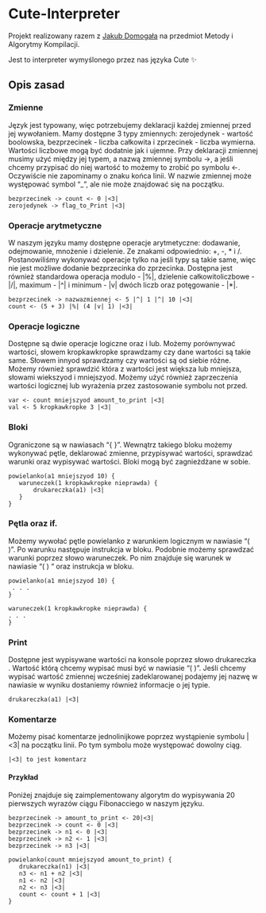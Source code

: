 # Cute-Interpreter
Projekt realizowany razem z [Jakub Domogała](https://github.com/Jakub-Domogala) na przedmiot Metody i Algorytmy Kompilacji.

Jest to interpreter wymyślonego przez nas języka Cute :sparkles:

## Opis zasad
### Zmienne
Język jest typowany, więc potrzebujemy deklaracji każdej zmiennej przed jej  wywołaniem. Mamy dostępne 3 typy zmiennych: zerojedynek - wartość boolowska, bezprzecinek - liczba całkowita i zprzecinek - liczba wymierna. Wartości liczbowe mogą być dodatnie jak i ujemne. Przy deklaracji zmiennej musimy użyć między jej typem, a nazwą zmiennej symbolu ->, a jeśli chcemy przypisać do niej wartość to możemy to zrobić po symbolu <-. Oczywiście nie zapominamy o znaku końca linii. W nazwie zmiennej może występować symbol “_”, ale nie może znajdować się na początku.

    bezprzecinek -> count <- 0 |<3|
    zerojedynek -> flag_to_Print |<3|


### Operacje arytmetyczne 
W naszym języku mamy dostępne operacje arytmetyczne: dodawanie, odejmowanie, mnożenie i dzielenie. Ze znakami odpowiednio: +,  -,  * i /. Postanowiliśmy wykonywać operacje tylko na jeśli typy są takie same, więc nie jest możliwe dodanie bezprzecinka do zprzecinka. 
Dostępna jest również standardowa operacja modulo - |%|, dzielenie całkowitoliczbowe - |/|, maximum - |^| i minimum - |v| dwóch liczb oraz potęgowanie - |*|.

    bezprzecinek -> nazwazmiennej <- 5 |^| 1 |^| 10 |<3|
    count <- (5 + 3) |%| (4 |v| 1) |<3|

### Operacje logiczne
Dostępne są dwie operacje logiczne oraz i lub. Możemy porównywać wartości, słowem kropkawkropke sprawdzamy czy dane wartości są takie same. Słowem innyod sprawdzamy czy wartości są od siebie różne. Możemy również sprawdzić która z wartości jest większa lub mniejsza, słowami wiekszyod i mniejszyod. Możemy użyć również zaprzeczenia wartości logicznej lub wyrażenia przez  zastosowanie symbolu not  przed.

    var <- count mniejszyod amount_to_print |<3|
    val <- 5 kropkawkropke 3 |<3|

### Bloki
Ograniczone są w nawiasach “{  }”. Wewnątrz takiego bloku możemy wykonywać pętle, deklarować zmienne, przypisywać wartości, sprawdzać warunki oraz wypisywać wartości. Bloki mogą być zagnieżdżane w sobie.

    powielanko(a1 mniejszyod 10) {
       waruneczek(1 kropkawkropke nieprawda) {
           drukareczka(a1) |<3|
       }
    }


### Pętla oraz if.
Możemy wywołać pętle powielanko  z warunkiem logicznym w nawiasie “(  )”. Po warunku następuje instrukcja w bloku. Podobnie możemy sprawdzać warunki poprzez słowo waruneczek. Po nim znajduje się warunek w nawiasie “(  ) “ oraz instrukcja w bloku.

    powielanko(a1 mniejszyod 10) {
     . . .
    }

    waruneczek(1 kropkawkropke nieprawda) {
    . . .
    }

### Print
Dostępne jest wypisywane wartości  na konsole poprzez słowo drukareczka . Wartość którą chcemy wypisać musi być w nawiasie “(  )”. Jeśli chcemy wypisać wartość  zmiennej wcześniej zadeklarowanej podajemy jej nazwę w nawiasie  w wyniku dostaniemy również informacje o jej typie. 

    drukareczka(a1) |<3|

### Komentarze
Możemy pisać komentarze jednolinijkowe poprzez wystąpienie symbolu |<3|  na początku linii. Po tym symbolu może występować dowolny ciąg.

    |<3| to jest komentarz


#### Przykład 
Poniżej znajduje się zaimplementowany algorytm do wypisywania 20 pierwszych wyrazów ciągu Fibonacciego w naszym języku.

    bezprzecinek -> amount_to_print <- 20|<3|
    bezprzecinek -> count <- 0 |<3|
    bezprzecinek -> n1 <- 0 |<3|
    bezprzecinek -> n2 <- 1 |<3|
    bezprzecinek -> n3 |<3|

    powielanko(count mniejszyod amount_to_print) {
       drukareczka(n1) |<3|
       n3 <- n1 + n2 |<3|
       n1 <- n2 |<3|
       n2 <- n3 |<3|
       count <- count + 1 |<3|
    }

